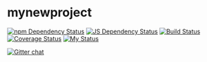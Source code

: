 # mynewproject

[![npm Dependency Status](https://www.versioneye.com/user/projects/54d26dcd3ca0840b1900010b/badge.svg?style=flat)](https://www.versioneye.com/user/projects/54d26dcd3ca0840b1900010b)
[![JS Dependency Status](https://www.versioneye.com/user/projects/54d26e543ca084953100013b/badge.svg?style=flat)](https://www.versioneye.com/user/projects/54d26e543ca084953100013b)
[![Build Status](https://travis-ci.org/sscotth/mynewproject.svg?branch=master)](https://travis-ci.org/sscotth/mynewproject)
[![Coverage Status](https://coveralls.io/repos/sscotth/mynewproject/badge.svg?branch=master)](https://coveralls.io/r/sscotth/mynewproject?branch=master)
[![My Status](https://img.shields.io/badge/status-awesome-red.svg)](http://wifflegif.com/gifs/255058-third-year-student-problems-gif)

[![Gitter chat](http://badges.gitter.im/sscotth/mynewproject.svg)](https://gitter.im/sscotth/mynewproject)
